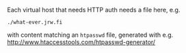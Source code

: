 Each virtual host that needs HTTP auth needs a file here, e.g.

    ./what-ever.jrw.fi

with content matching an `htpasswd` file, generated with e.g. http://www.htaccesstools.com/htpasswd-generator/
